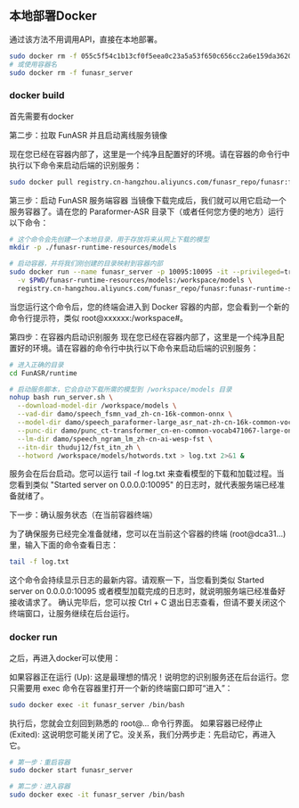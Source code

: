 ## 本地部署Docker

通过该方法不用调用API，直接在本地部署。
```bash
sudo docker rm -f 055c5f54c1b13cf0f5eea0c23a5a53f650c656cc2a6e159da3620ec1b3de580a
# 或使用容器名
sudo docker rm -f funasr_server
```

### docker build

首先需要有docker

第二步：拉取 FunASR 并且启动离线服务镜像

现在您已经在容器内部了，这里是一个纯净且配置好的环境。请在容器的命令行中执行以下命令来启动后端的识别服务：

```bash
sudo docker pull registry.cn-hangzhou.aliyuncs.com/funasr_repo/funasr:funasr-runtime-sdk-cpu-0.4.5
```

第三步：启动 FunASR 服务端容器
当镜像下载完成后，我们就可以用它启动一个服务容器了。请在您的 Paraformer-ASR 目录下（或者任何您方便的地方）运行以下命令：

```bash
# 这个命令会先创建一个本地目录，用于存放将来从网上下载的模型
mkdir -p ./funasr-runtime-resources/models

# 启动容器，并将我们刚创建的目录映射到容器内部
sudo docker run --name funasr_server -p 10095:10095 -it --privileged=true \
  -v $PWD/funasr-runtime-resources/models:/workspace/models \
  registry.cn-hangzhou.aliyuncs.com/funasr_repo/funasr:funasr-runtime-sdk-cpu-0.4.5

```

当您运行这个命令后，您的终端会进入到 Docker 容器的内部，您会看到一个新的命令行提示符，类似 root@xxxxxx:/workspace#。

第四步：在容器内启动识别服务
现在您已经在容器内部了，这里是一个纯净且配置好的环境。请在容器的命令行中执行以下命令来启动后端的识别服务：

```bash
# 进入正确的目录
cd FunASR/runtime

# 启动服务脚本，它会自动下载所需的模型到 /workspace/models 目录
nohup bash run_server.sh \
  --download-model-dir /workspace/models \
  --vad-dir damo/speech_fsmn_vad_zh-cn-16k-common-onnx \
  --model-dir damo/speech_paraformer-large_asr_nat-zh-cn-16k-common-vocab8404-onnx  \
  --punc-dir damo/punc_ct-transformer_cn-en-common-vocab471067-large-onnx \
  --lm-dir damo/speech_ngram_lm_zh-cn-ai-wesp-fst \
  --itn-dir thuduj12/fst_itn_zh \
  --hotword /workspace/models/hotwords.txt > log.txt 2>&1 &
```

服务会在后台启动。您可以运行 tail -f log.txt 来查看模型的下载和加载过程。当您看到类似 "Started server on 0.0.0.0:10095" 的日志时，就代表服务端已经准备就绪了。

下一步：确认服务状态（在当前容器终端）

为了确保服务已经完全准备就绪，您可以在当前这个容器的终端 (root@dca31...) 里，输入下面的命令查看日志：
```bash
tail -f log.txt
```

这个命令会持续显示日志的最新内容。请观察一下，当您看到类似 Started server on 0.0.0.0:10095 或者模型加载完成的日志时，就说明服务端已经准备好接收请求了。
确认完毕后，您可以按 Ctrl + C 退出日志查看，但请不要关闭这个终端窗口，让服务继续在后台运行。

### docker run

之后，再进入docker可以使用：

如果容器正在运行 (Up): 这是最理想的情况！说明您的识别服务还在后台运行。您只需要用 exec 命令在容器里打开一个新的终端窗口即可“进入”：
```bash
sudo docker exec -it funasr_server /bin/bash
```
执行后，您就会立刻回到熟悉的 root@... 命令行界面。
如果容器已经停止 (Exited): 这说明您可能关闭了它。没关系，我们分两步走：先启动它，再进入它。
```bash
# 第一步：重启容器
sudo docker start funasr_server

# 第二步：进入容器
sudo docker exec -it funasr_server /bin/bash
```
